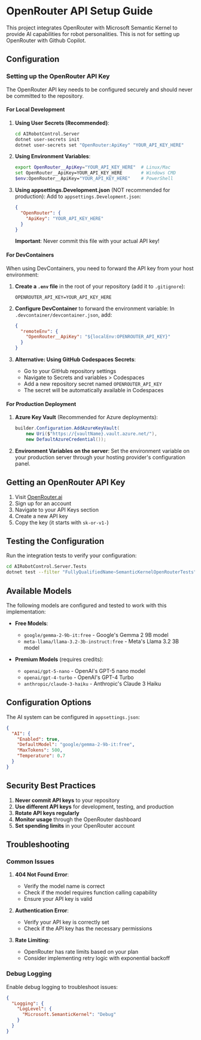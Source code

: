 # OpenRouter API Setup Guide

This project integrates OpenRouter with Microsoft Semantic Kernel to provide AI capabilities for robot personalities.
This is not for setting up OpenRouter with Github Copilot.

## Configuration

### Setting up the OpenRouter API Key

The OpenRouter API key needs to be configured securely and should never be committed to the repository.

#### For Local Development

1. **Using User Secrets (Recommended)**:
   ```bash
   cd AIRobotControl.Server
   dotnet user-secrets init
   dotnet user-secrets set "OpenRouter:ApiKey" "YOUR_API_KEY_HERE"
   ```

2. **Using Environment Variables**:
   ```bash
   export OpenRouter__ApiKey="YOUR_API_KEY_HERE"  # Linux/Mac
   set OpenRouter__ApiKey=YOUR_API_KEY_HERE       # Windows CMD
   $env:OpenRouter__ApiKey="YOUR_API_KEY_HERE"    # PowerShell
   ```

3. **Using appsettings.Development.json** (NOT recommended for production):
   Add to `appsettings.Development.json`:
   ```json
   {
     "OpenRouter": {
       "ApiKey": "YOUR_API_KEY_HERE"
     }
   }
   ```
   **Important**: Never commit this file with your actual API key!

#### For DevContainers

When using DevContainers, you need to forward the API key from your host environment:

1. **Create a `.env` file** in the root of your repository (add it to `.gitignore`):
   ```
   OPENROUTER_API_KEY=YOUR_API_KEY_HERE
   ```

2. **Configure DevContainer** to forward the environment variable:
   In `.devcontainer/devcontainer.json`, add:
   ```json
   {
     "remoteEnv": {
       "OpenRouter__ApiKey": "${localEnv:OPENROUTER_API_KEY}"
     }
   }
   ```

3. **Alternative: Using GitHub Codespaces Secrets**:
   - Go to your GitHub repository settings
   - Navigate to Secrets and variables > Codespaces
   - Add a new repository secret named `OPENROUTER_API_KEY`
   - The secret will be automatically available in Codespaces

#### For Production Deployment

1. **Azure Key Vault** (Recommended for Azure deployments):
   ```csharp
   builder.Configuration.AddAzureKeyVault(
       new Uri($"https://{vaultName}.vault.azure.net/"),
       new DefaultAzureCredential());
   ```

2. **Environment Variables on the server**:
   Set the environment variable on your production server through your hosting provider's configuration panel.

## Getting an OpenRouter API Key

1. Visit [OpenRouter.ai](https://openrouter.ai)
2. Sign up for an account
3. Navigate to your API Keys section
4. Create a new API key
5. Copy the key (it starts with `sk-or-v1-`)

## Testing the Configuration

Run the integration tests to verify your configuration:

```bash
cd AIRobotControl.Server.Tests
dotnet test --filter "FullyQualifiedName~SemanticKernelOpenRouterTests"
```

## Available Models

The following models are configured and tested to work with this implementation:

- **Free Models**:
  - `google/gemma-2-9b-it:free` - Google's Gemma 2 9B model
  - `meta-llama/llama-3.2-3b-instruct:free` - Meta's Llama 3.2 3B model
  
- **Premium Models** (requires credits):
  - `openai/gpt-5-nano` - OpenAI's GPT-5 nano model
  - `openai/gpt-4-turbo` - OpenAI's GPT-4 Turbo
  - `anthropic/claude-3-haiku` - Anthropic's Claude 3 Haiku

## Configuration Options

The AI system can be configured in `appsettings.json`:

```json
{
  "AI": {
    "Enabled": true,
    "DefaultModel": "google/gemma-2-9b-it:free",
    "MaxTokens": 500,
    "Temperature": 0.7
  }
}
```

## Security Best Practices

1. **Never commit API keys** to your repository
2. **Use different API keys** for development, testing, and production
3. **Rotate API keys regularly**
4. **Monitor usage** through the OpenRouter dashboard
5. **Set spending limits** in your OpenRouter account

## Troubleshooting

### Common Issues

1. **404 Not Found Error**: 
   - Verify the model name is correct
   - Check if the model requires function calling capability
   - Ensure your API key is valid

2. **Authentication Error**:
   - Verify your API key is correctly set
   - Check if the API key has the necessary permissions

3. **Rate Limiting**:
   - OpenRouter has rate limits based on your plan
   - Consider implementing retry logic with exponential backoff

### Debug Logging

Enable debug logging to troubleshoot issues:

```json
{
  "Logging": {
    "LogLevel": {
      "Microsoft.SemanticKernel": "Debug"
    }
  }
}
```